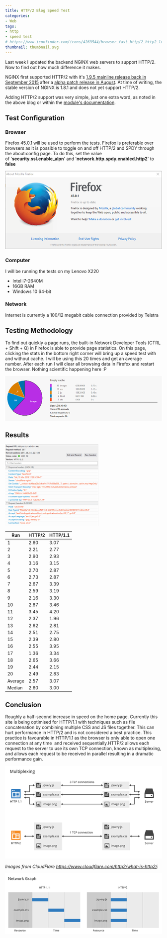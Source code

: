 ```yaml
---
title: HTTP/2 Blog Speed Test
categories:
- Web
tags:
- http
- speed test
# https://www.iconfinder.com/icons/4263544/browser_fast_http/2_http2_loading_speed_window_icon
thumbnail: thumbnail.svg
---
```


Last week I updated the backend NGINX web servers to support HTTP/2. Now to find out how much difference it makes.

<!-- more -->

NGINX first supported HTTP/2 with it's [1.9.5 mainline release back in September 2015](https://www.nginx.com/blog/nginx-1-9-5/) after a [alpha patch release in August](https://www.nginx.com/blog/early-alpha-patch-http2/). At time of writing, the stable version of NGINX is 1.8.1 and does not yet support HTTP/2.

Adding HTTP/2 support was very simple, just one extra word, as noted in the above blog or within the [module's documentation](http://nginx.org/en/docs/http/ngx_http_v2_module.html).

## Test Configuration

### Browser

Firefox 45.0.1 will be used to perform the tests. Firefox is preferable over browsers as it is possible to toggle on and off HTTP/2 and SPDY through the about:config page. To do this, set the value of '**security.ssl.enable_alpn**' and '**network.http.spdy.enabled.http2**' to **false**

![FF](ff.png)

### Computer

I will be running the tests on my Lenovo X220

* Intel i7-2640M
* 16GB RAM
* Windows 10 64-bit

### Network

Internet is currently a 100/12 megabit cable connection provided by Telstra

## Testing Methodology

To find out quickly a page runs, the built-in Network Developer Tools (CTRL + Shift + Q) in Firefox is able to provide page statistics. On this page, clicking the stats in the bottom right corner will bring up a speed test with and without cache. I will be using this 20 times and get an average number. After each run I will clear all browsing data in Firefox and restart the browser. Nothing scientific happening here :P

![http2 speed](http2-speed.png)

## Results

![http1 header](http1-header-300x262.png)

| Run     | HTTP/2 | HTTP/1.1 |
|---------|--------|----------|
| 1       | 2.60   | 3.07     |
| 2       | 2.21   | 2.77     |
| 3       | 2.90   | 2.93     |
| 4       | 3.16   | 3.15     |
| 5       | 2.70   | 2.87     |
| 6       | 2.73   | 2.87     |
| 7       | 2.67   | 3.39     |
| 8       | 2.59   | 3.19     |
| 9       | 2.16   | 3.30     |
| 10      | 2.87   | 3.46     |
| 11      | 3.45   | 4.20     |
| 12      | 2.37   | 1.96     |
| 13      | 2.62   | 2.81     |
| 14      | 2.51   | 2.75     |
| 15      | 2.39   | 2.80     |
| 16      | 2.55   | 3.95     |
| 17      | 1.36   | 3.34     |
| 18      | 2.65   | 3.66     |
| 19      | 2.44   | 2.15     |
| 20      | 2.49   | 2.83     |
| Average | 2.57   | 3.07     |
| Median  | 2.60   | 3.00     |

## Conclusion

Roughly a half-second increase in speed on the home page. Currently this site is being optimised for HTTP/1.1 with techniques such as file concatenation by combining multiple CSS and JS files together. This can hurt performance in HTTP/2 and is not considered a best practice. This practice is favourable in HTTP/1.1 as the browser is only able to open one connection at any time  and received sequentially.HTTP/2 allows each request to the server to use its own TCP connection, known as multiplexing, and allows each request to be received in parallel resulting in a dramatic performance gain.

![http2-multiplexing](http2-multiplexing.png)

_Images from CloudFlare <https://www.cloudflare.com/http2/what-is-http2/>_:

![http2-network-graph-comparison](http2-network-graph-comparison.png)
